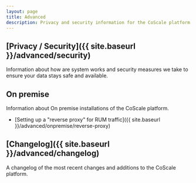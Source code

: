```yaml
---
layout: page
title: Advanced
description: Privacy and security information for the CoScale platform.
---
```


## [Privacy / Security]({{ site.baseurl }}/advanced/security)
Information about how are system works and security measures we take to ensure your data stays safe and available.

## On premise
Information about On premise installations of the CoScale platform.

* [Setting up a "reverse proxy" for RUM traffic]({{ site.baseurl }}/advanced/onpremise/reverse-proxy)

## [Changelog]({{ site.baseurl }}/advanced/changelog)
A changelog of the most recent changes and additions to the CoScale platform.
